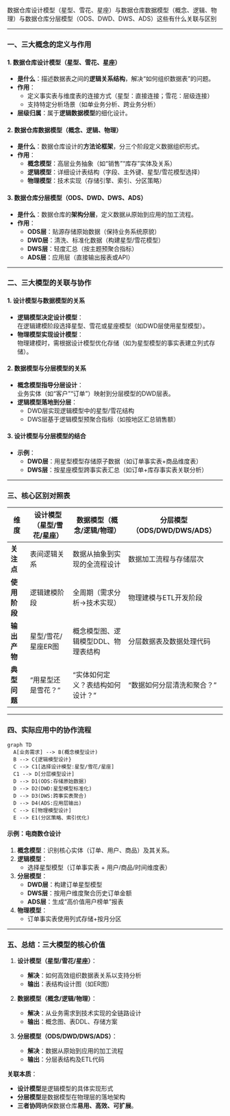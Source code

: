 
数据仓库设计模型（星型、雪花、星座）与数据仓库数据模型（概念、逻辑、物理）与数据仓库分层模型（ODS、DWD、DWS、ADS）这些有什么关联与区别

---

### **一、三大概念的定义与作用**
#### **1. 数据仓库设计模型（星型、雪花、星座）**
- **是什么**：描述数据表之间的**逻辑关系结构**，解决“如何组织数据表”的问题。
- **作用**：  
  - 定义事实表与维度表的连接方式（星型：直接连接；雪花：层级连接）  
  - 支持特定分析场景（如单业务分析、跨业务分析）  
- **层级归属**：属于**逻辑数据模型**的细化设计。

#### **2. 数据仓库数据模型（概念、逻辑、物理）**
- **是什么**：数据仓库设计的**方法论框架**，分三个阶段定义数据组织形式。  
- **作用**：  
  - **概念模型**：高层业务抽象（如“销售”“库存”实体及关系）  
  - **逻辑模型**：详细设计表结构（字段、主外键、星型/雪花模型选择）  
  - **物理模型**：技术实现（存储引擎、索引、分区策略）  

#### **3. 数据仓库分层模型（ODS、DWD、DWS、ADS）**
- **是什么**：数据仓库的**架构分层**，定义数据从原始到应用的加工流程。  
- **作用**：  
  - **ODS层**：贴源存储原始数据（保持业务系统原貌）  
  - **DWD层**：清洗、标准化数据（构建星型/雪花模型）  
  - **DWS层**：轻度汇总（按主题预聚合指标）  
  - **ADS层**：应用层（直接输出报表或API）  

---

### **二、三大模型的关联与协作**
#### **1. 设计模型与数据模型的关系**  
- **逻辑模型决定设计模型**：  
  在逻辑建模阶段选择星型、雪花或星座模型（如DWD层使用星型模型）。  
- **物理模型实现设计模型**：  
  物理建模时，需根据设计模型优化存储（如为星型模型的事实表建立列式存储）。

#### **2. 数据模型与分层模型的关系**  
- **概念模型指导分层设计**：  
  业务实体（如“客户”“订单”）映射到分层模型的DWD层表。  
- **逻辑模型落地到分层**：  
  - DWD层实现逻辑模型中的星型/雪花结构  
  - DWS层基于逻辑模型预聚合指标（如按地区汇总销售额）  

#### **3. 设计模型与分层模型的结合**  
- **示例**：  
  - **DWD层**：用星型模型存储原子数据（如订单事实表+商品维度表）  
  - **DWS层**：按星座模型跨事实表汇总（如订单+库存事实表关联分析）  

---

### **三、核心区别对照表**
| **维度**         | **设计模型（星型/雪花/星座）**       | **数据模型（概念/逻辑/物理）**       | **分层模型（ODS/DWD/DWS/ADS）**  |  
|-------------------|-------------------------------------|-------------------------------------|----------------------------------|  
| **关注点**        | 表间逻辑关系                        | 数据从抽象到实现的全流程设计          | 数据加工流程与存储层次            |  
| **使用阶段**      | 逻辑建模阶段                        | 全周期（需求分析→技术实现）           | 物理建模与ETL开发阶段             |  
| **输出产物**      | 星型/雪花/星座ER图                  | 概念模型图、逻辑模型DDL、物理表结构    | 分层数据表及数据处理代码           |  
| **典型问题**      | “用星型还是雪花？”                  | “实体如何定义？表结构如何设计？”      | “数据如何分层清洗和聚合？”         |  

---

### **四、实际应用中的协作流程**
```mermaid
graph TD
  A[业务需求] --> B(概念模型设计)
  B --> C{逻辑模型设计}
  C --> C1[选择设计模型:星型/雪花/星座]
  C1 --> D[分层模型设计]
  D --> D1(ODS:存储原始数据)
  D --> D2(DWD:星型模型标准化)
  D --> D3(DWS:跨事实表聚合)
  D --> D4(ADS:应用层输出)
  C --> E[物理模型设计]
  E --> E1(分区策略、索引优化)
```

#### **示例：电商数仓设计**
1. **概念模型**：识别核心实体（订单、用户、商品）及其关系。  
2. **逻辑模型**：  
   - 选择星型模型（订单事实表 + 用户/商品/时间维度表）  
3. **分层模型**：  
   - **DWD层**：构建订单星型模型  
   - **DWS层**：按用户维度聚合历史订单金额  
   - **ADS层**：生成“高价值用户榜单”报表  
4. **物理模型**：  
   - 订单事实表使用列式存储+按月分区  

---

### **五、总结：三大模型的核心价值**
1. **设计模型（星型/雪花/星座）**：  
   - **解决**：如何高效组织数据表关系以支持分析  
   - **输出**：表结构设计图（如ER图）  

2. **数据模型（概念/逻辑/物理）**：  
   - **解决**：从业务需求到技术实现的全链路设计  
   - **输出**：概念图、表DDL、存储方案  

3. **分层模型（ODS/DWD/DWS/ADS）**：  
   - **解决**：数据从原始到应用的加工流程  
   - **输出**：分层表结构及ETL代码  

**关联本质**：  
- **设计模型**是逻辑模型的具体实现形式  
- **分层模型**是数据模型在物理层的落地架构  
- **三者协同**确保数据仓库**易用、高效、可扩展**。